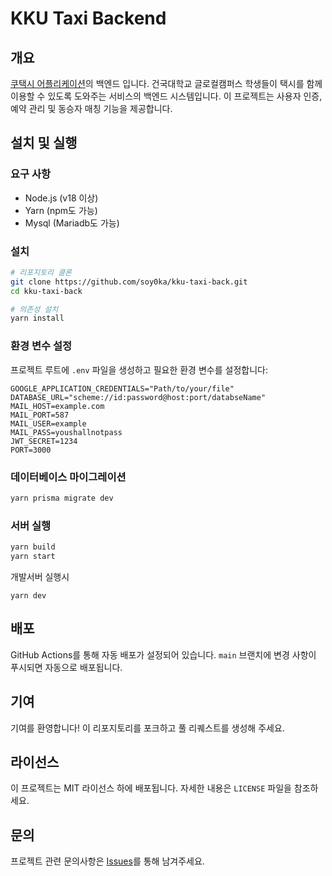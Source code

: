 # KKU Taxi Backend

## 개요
[쿠택시 어플리케이션](https://github.com/soy0ka/kku-taxi)의 백엔드 입니다. 건국대학교 글로컬캠퍼스 학생들이 택시를 함께 이용할 수 있도록 도와주는 서비스의 백엔드 시스템입니다. 이 프로젝트는 사용자 인증, 예약 관리 및 동승자 매칭 기능을 제공합니다.

## 설치 및 실행

### 요구 사항
- Node.js (v18 이상)
- Yarn (npm도 가능)
- Mysql (Mariadb도 가능)
  
### 설치

```bash
# 리포지토리 클론
git clone https://github.com/soy0ka/kku-taxi-back.git
cd kku-taxi-back

# 의존성 설치
yarn install
```

### 환경 변수 설정
프로젝트 루트에 `.env` 파일을 생성하고 필요한 환경 변수를 설정합니다:

```env
GOOGLE_APPLICATION_CREDENTIALS="Path/to/your/file"
DATABASE_URL="scheme://id:password@host:port/databseName"
MAIL_HOST=example.com
MAIL_PORT=587
MAIL_USER=example
MAIL_PASS=youshallnotpass
JWT_SECRET=1234
PORT=3000
```

### 데이터베이스 마이그레이션
```bash
yarn prisma migrate dev
```

### 서버 실행
```bash
yarn build
yarn start
```
개발서버 실행시
```
yarn dev
```

## 배포
GitHub Actions를 통해 자동 배포가 설정되어 있습니다. `main` 브랜치에 변경 사항이 푸시되면 자동으로 배포됩니다.

## 기여
기여를 환영합니다! 이 리포지토리를 포크하고 풀 리퀘스트를 생성해 주세요.

## 라이선스
이 프로젝트는 MIT 라이선스 하에 배포됩니다. 자세한 내용은 `LICENSE` 파일을 참조하세요.

## 문의
프로젝트 관련 문의사항은 [Issues](https://github.com/soy0ka/kku-taxi-back/issues)를 통해 남겨주세요.
